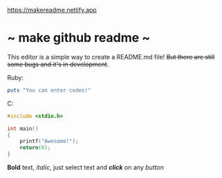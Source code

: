 https://makereadme.netlify.app

<h1>~ make github readme ~</h1>This editor is a simple way to create a README.md file! <s>But there are still some bugs and it's in development</s>.

Ruby:
```ruby
puts "You can enter codes!"
```

C:
```c
#include <stdio.h>

int main()
{
    printf("Awesome!");
    return(0);
}
```
 

<b>Bold</b> text, <i>italic</i>, just select text and <b><i>click</i></b> on any <i>button</i>

